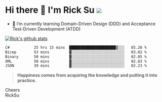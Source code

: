 # Hi there 👋 I'm Rick Su ![](https://komarev.com/ghpvc/?username=ricksu978)
<!--
**ricksu978/ricksu978** is a ✨ _special_ ✨ repository because its `README.md` (this file) appears on your GitHub profile.

Here are some ideas to get you started:

- 🔭 I’m currently working on ...
-->
- 🌱 I’m currently learning Domain-Driven Design (DDD) and Acceptance Test-Driven Development (ATDD)
<!--
- 👯 I’m looking to collaborate on ...
- 🤔 I’m looking for help with ...
- 💬 Ask me about ...
- 📫 How to reach me: ...
- 😄 Pronouns: ...
- ⚡ Fun fact: ...
-->
[![Rick's github stats](https://github-readme-stats.vercel.app/api?username=ricksu978&theme=dark)](https://github.com/ricksu978/ricksu978)

<!--START_SECTION:waka-->

```txt
C#           25 hrs 15 mins  █████████████████████▒░░░   85.26 %
Bicep        53 mins         ▓░░░░░░░░░░░░░░░░░░░░░░░░   03.02 %
Binary       50 mins         ▓░░░░░░░░░░░░░░░░░░░░░░░░   02.85 %
XML          50 mins         ▓░░░░░░░░░░░░░░░░░░░░░░░░   02.83 %
JSON         39 mins         ▓░░░░░░░░░░░░░░░░░░░░░░░░   02.23 %
```

<!--END_SECTION:waka-->

> **Happiness comes from acquiring the knowledge and putting it into practice.**

Cheers  
RickSu 

